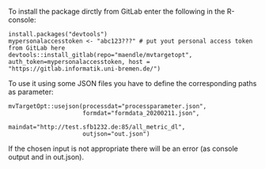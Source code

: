To install the package dirctly from GitLab enter the following in the R-console:

```
install.packages("devtools")
mypersonalaccesstoken <- "abc123???" # put yout personal access token from GitLab here
devtools::install_gitlab(repo="maendle/mvtargetopt", auth_token=mypersonalaccesstoken, host = "https://gitlab.informatik.uni-bremen.de/")
```

To use it using some JSON files you have to define the corresponding paths as parameter:

```
mvTargetOpt::usejson(processdat="processparameter.json", 
                     formdat="formdata_20200211.json", 
                     maindat="http://test.sfb1232.de:85/all_metric_dl", 
                     outjson="out.json")
```

If the chosen input is not appropriate there will be an error (as console output and in out.json).